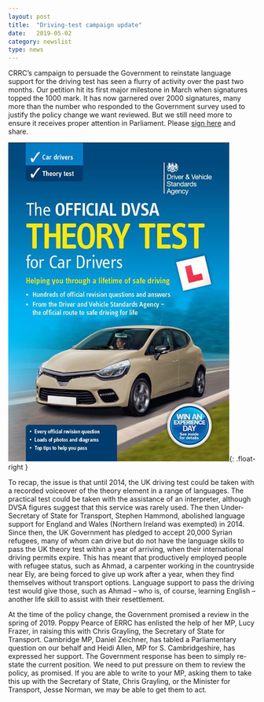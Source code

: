 ```yaml
---
layout: post
title:  "Driving-test campaign update"
date:   2019-05-02
category: newslist
type: news
---
```


CRRC’s campaign to persuade the Government to reinstate language support for the driving test has seen a flurry of activity over the past two months. Our petition hit its first major milestone in March when signatures topped the 1000 mark. It has now garnered over 2000 signatures, many more than the number who responded to the Government survey used to justify the policy change we want reviewed. But we still need more to ensure it receives proper attention in Parliament. Please [sign here](https://petition.parliament.uk/petitions/240384) and share.

![Cover of the Official DVSA Driving Theory Test book](/images/2019-05-02-driving-test.jpg){: .float-right }

To recap, the issue is that until 2014, the UK driving test could be taken with a recorded voiceover of the theory element in a range of languages. The practical test could be taken with the assistance of an interpreter, although DVSA figures suggest that this service was rarely used.  The then Under-Secretary of State for Transport, Stephen Hammond, abolished language support for England and Wales (Northern Ireland was exempted) in 2014. Since then, the UK Government has pledged to accept 20,000 Syrian refugees, many of whom can drive but do not have the language skills to pass the UK theory test within a year of arriving, when their international driving permits expire. This has meant that productively employed people with refugee status, such as Ahmad, a carpenter working in the countryside near Ely, are being forced to give up work after a year, when they find themselves without transport options. Language support to pass the driving test would give those, such as Ahmad – who is, of course, learning English – another life skill to assist with their resettlement.

At the time of the policy change, the Government promised a review in the spring of 2019. Poppy Pearce of ERRC has enlisted the help of her MP, Lucy Frazer, in raising this with Chris Grayling, the Secretary of State for Transport. Cambridge MP, Daniel Zeichner, has tabled a Parliamentary question on our behalf and Heidi Allen, MP for S. Cambridgeshire, has expressed her support. The Government response has been to simply re-state the current position. We need to put pressure on them to review the policy, as promised. If you are able to write to your MP, asking them to take this up with the Secretary of State, Chris Grayling, or the Minister for Transport, Jesse Norman, we may be able to get them to act.
